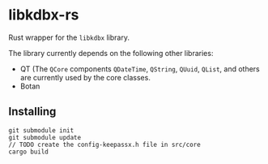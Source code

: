 # libkdbx-rs

Rust wrapper for the `libkdbx` library.

The library currently depends on the following other libraries:
* QT (The `QCore` components `QDateTime`, `QString`, `QUuid`, `QList`, and others are currently used by the core classes.
* Botan

## Installing

```
git submodule init
git submodule update
// TODO create the config-keepassx.h file in src/core
cargo build
```
